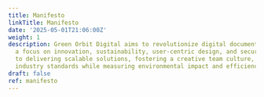 ```yaml
---
title: Manifesto
linkTitle: Manifesto
date: '2025-05-01T21:06:00Z'
weight: 1
description: Green Orbit Digital aims to revolutionize digital documentation with
  a focus on innovation, sustainability, user-centric design, and security. They commit
  to delivering scalable solutions, fostering a creative team culture, and promoting
  industry standards while measuring environmental impact and efficiency.
draft: false
ref: manifesto
---
```


